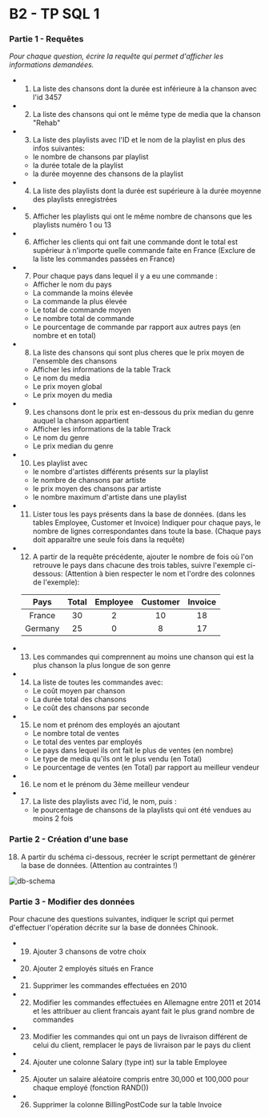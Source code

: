 # B2 - TP SQL 1



### Partie 1 - Requêtes

*Pour chaque question, écrire la requête qui permet d'afficher les informations demandées.*



- 1) La liste des chansons dont la durée est inférieure à la chanson avec l'id 3457
- 2) La liste des chansons qui ont le même type de media que la chanson "Rehab"
- 3) La liste des playlists avec l'ID et le nom de la playlist en plus des infos suivantes:

  - le nombre de chansons par playlist
  - la durée totale de la playlist
  - la durée moyenne des chansons de la playlist

- 4) La liste des playlists dont la durée est supérieure à la durée moyenne des playlists enregistrées

- 5) Afficher les playlists qui ont le même nombre de chansons que les playlists numéro 1 ou 13

- 6) Afficher les clients qui ont fait une commande dont le total est supérieur à n'importe quelle commande faite en France (Exclure de la liste les commandes passées en France)

- 7) Pour chaque pays dans lequel il y a eu une commande :

  - Afficher le nom du pays
  - La commande la moins élevée
  - La commande la plus élevée
  - Le total de commande moyen
  - Le nombre total de commande
  - Le pourcentage de commande par rapport aux autres pays (en nombre et en total)

- 8) La liste des chansons qui sont plus cheres que le prix moyen de l'ensemble des chansons

  - Afficher les informations de la table Track
  - Le nom du media
  - Le prix moyen global
  - Le prix moyen du media

- 9) Les chansons dont le prix est en-dessous du prix median du genre auquel la chanson appartient

  - Afficher les informations de la table Track
  - Le nom du genre
  - Le prix median du genre

- 10) Les playlist avec

  - le nombre d'artistes différents présents sur la playlist
  - le nombre de chansons par artiste
  - le prix moyen des chansons par artiste
  - le nombre maximum d'artiste dans une playlist

- 11) Lister tous les pays présents dans la base de données. (dans les tables Employee, Customer et Invoice) Indiquer pour chaque pays, le nombre de lignes correspondantes dans toute la base. (Chaque pays doit apparaître une seule fois dans la requête)

- 12) A partir de la requête précédente, ajouter le nombre de fois où l'on retrouve le pays dans chacune des trois tables, suivre l'exemple ci-dessous: (Attention à bien respecter le nom et l'ordre des colonnes de l'exemple):

  |  Pays   | Total | Employee | Customer | Invoice |
  | :-----: | :---: | :------: | :------: | :-----: |
  | France  |  30   |    2     |    10    |   18    |
  | Germany |  25   |    0     |    8     |   17    |

- 13) Les commandes qui comprennent au moins une chanson qui est la plus chanson la plus longue de son genre

- 14) La liste de toutes les commandes avec:

  - Le coût moyen par chanson
  - La durée total des chansons
  - Le coût des chansons par seconde

- 15) Le nom et prénom des employés an ajoutant

  - Le nombre total de ventes
  - Le total des ventes par employés
  - Le pays dans lequel ils ont fait le plus de ventes (en nombre)
  - Le type de media qu'ils ont le plus vendu (en Total)
  - Le pourcentage de ventes (en Total) par rapport au meilleur vendeur

- 16) Le nom et le prénom du 3ème meilleur vendeur
- 17) La liste des playlists avec l'id, le nom, puis :
  
  - le pourcentage de chansons de la playlists qui ont été vendues au moins 2 fois



### Partie 2 - Création d'une base

18) A partir du schéma ci-dessous, recréer le script permettant de générer la base de données. (Attention au contraintes !)

![db-schema](https://lh3.googleusercontent.com/NfFLax1Pqb3xkhjzaxor7tv8CEZQ2P1migDYg5dOdmnrdZ5quNo1kcXZsb5I0-gh98Dp8GIMC9TRyoQd_wUzBaDzMBC6jxzu52asfkM3EpWaMrUApAycclBC7l5FbFO76fZw3RwN)



### Partie 3 - Modifier des données

Pour chacune des questions suivantes, indiquer le script qui permet d'effectuer l'opération décrite sur la base de données Chinook.

- 19) Ajouter 3 chansons de votre choix
- 20) Ajouter 2 employés situés en France
- 21) Supprimer les commandes effectuées en 2010
- 22) Modifier les commandes effectuées en Allemagne entre 2011 et 2014 et les attribuer au client francais ayant fait le plus grand nombre de commandes
- 23) Modifier les commandes qui ont un pays de livraison différent de celui du client, remplacer le pays de livraison par le pays du client
- 24) Ajouter une colonne Salary (type int) sur la table Employee
- 25) Ajouter un salaire aléatoire compris entre 30,000 et 100,000 pour chaque employé (fonction RAND())
- 26) Supprimer la colonne BillingPostCode sur la table Invoice




